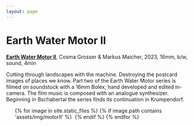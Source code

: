 ```yaml
---
layout: page
---
```


# Earth Water Motor II

<strong><b><a href="https://vimeo.com/793660463" rel="noopener noreferrer" target="_blank">Earth Water Motor II</a></b></strong>, Cosma Grosser & Markus Maicher, 2023, 16mm, b/w, sound, 4min <br>

Cutting through landscapes with the machine. Destroying the postcard images of places we know. Part two of the Earth Water Motor series is filmed on soundstock with a 16mm Bolex, hand developed and edited in-camera. The film music is composed with an analogue synthesizer. Beginning in Bschabertal the series finds its continuation in Krumpendorf.

<!--
# Screenings

dot dot dot Open Air Kurzfilmfestival, Austria<br>
Small File Media Festival, Canada<br>
Split Videoart Festival, Croatia<br>
Tranås at the Fringe, Sweden <br>
Under the Radar, Austria<br>
Vienna Shorts Film Festival, Austria<br>
-->
<ul>
{% for image in site.static_files %}
    {% if image.path contains 'assets/img/motorII' %}
<a class="img" href="{{ image.path }}"><img title="" src="{{ image.path }}"/></a>
    {% endif %}
{% endfor %}
</ul>
